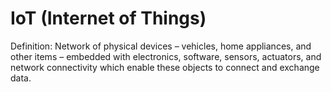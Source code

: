 # IoT (Internet of Things)

Definition: Network of physical devices – vehicles, home appliances, and other items – embedded with electronics, software, sensors, actuators, and network connectivity which enable these objects to connect and exchange data.